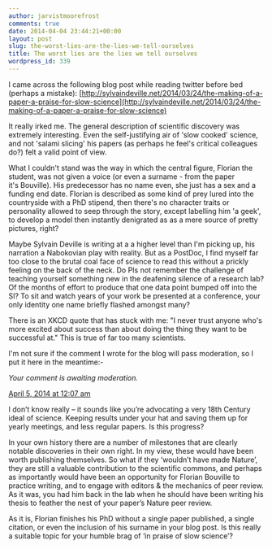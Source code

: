 ```yaml
---
author: jarvistmoorefrost
comments: true
date: 2014-04-04 23:44:21+00:00
layout: post
slug: the-worst-lies-are-the-lies-we-tell-ourselves
title: The worst lies are the lies we tell ourselves
wordpress_id: 339
---
```


I came across the following blog post while reading twitter before bed (perhaps a mistake): [http://sylvaindeville.net/2014/03/24/the-making-of-a-paper-a-praise-for-slow-science](http://sylvaindeville.net/2014/03/24/the-making-of-a-paper-a-praise-for-slow-science)

It really irked me. The general description of scientific discovery was extremely interesting. Even the self-justifying air of 'slow cooked' science, and not 'salami slicing' his papers (as perhaps he feel's critical colleagues do?) felt a valid point of view.

What I couldn't stand was the way in which the central figure, Florian the student, was not given a voice (or even a surname - from the paper it's Bouville). His predecessor has no name even, she just has a sex and a funding end date. Florian is described as some kind of prey lured into the countryside with a PhD stipend, then there's no character traits or personality allowed to seep through the story, except labelling him 'a geek', to develop a model then instantly denigrated as as a mere source of pretty pictures, right?

Maybe Sylvain Deville is writing at a a higher level than I'm picking up, his narration a Nabokovian play with reality. But as a PostDoc, I find myself far too close to the brutal coal face of science to read this without a prickly feeling on the back of the neck. Do PIs not remember the challenge of teaching yourself something new in the deafening silence of a research lab? Of the months of effort to produce that one data point bumped off into the SI? To sit and watch years of your work be presented at a conference, your only identity one name briefly flashed amongst many?

There is an XKCD quote that has stuck with me: "I never trust anyone who's more excited about success than about doing the thing they want to be successful at." This is true of far too many scientists.

I'm not sure if the comment I wrote for the blog will pass moderation, so I put it here in the meantime:-


_Your comment is awaiting moderation._




[April 5, 2014 at 12:07 am](http://sylvaindeville.net/2014/03/24/the-making-of-a-paper-a-praise-for-slow-science/#comment-761)


I don’t know really – it sounds like you’re advocating a very 18th Century ideal of science. Keeping results under your hat and saving them up for yearly meetings, and less regular papers. Is this progress?

In your own history there are a number of milestones that are clearly notable discoveries in their own right. In my view, these would have been worth publishing themselves. So what if they ‘wouldn’t have made Nature’, they are still a valuable contribution to the scientific commons, and perhaps as importantly would have been an opportunity for Florian Bouville to practice writing, and to engage with editors & the mechanics of peer review. As it was, you had him back in the lab when he should have been writing his thesis to feather the nest of your paper’s Nature peer review.

As it is, Florian finishes his PhD without a single paper published, a single citation, or even the inclusion of his surname in your blog post. Is this really a suitable topic for your humble brag of ‘in praise of slow science’?
